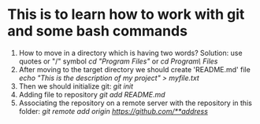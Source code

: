 # This is to learn how to work with git and some bash commands
1. How to move in a directory which is having two words?
Solution: use quotes or "/" symbol
_cd "Program Files"_
or
_cd Program\ Files_
2. After moving to the target directory we should create 'README.md' file
_echo "This is the description of my project" > myfile.txt_
3. Then we should initialize git:
_git init_
4. Adding file to repository
_git add README.md_
5. Associating the repository on a remote server with the repository in this folder:
_git remote add origin_ _https://github.com/**address_
